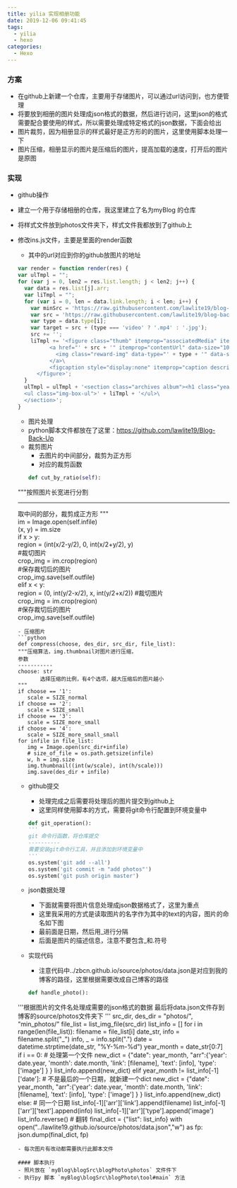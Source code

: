 ```yaml
---
title: yilia 实现相册功能
date: 2019-12-06 09:41:45
tags:
  - yilia
  - hexo
categories:
  - Hexo
---
```


### 方案
 - 在github上新建一个仓库，主要用于存储图片，可以通过url访问到，也方便管理
 - 将要放到相册的图片处理成json格式的数据，然后进行访问，这里json的格式需要配合要使用的样式，所以需要处理成特定格式的json数据，下面会给出
 - 图片裁剪，因为相册显示的样式最好是正方形的的图片，这里使用脚本处理一下
 - 图片压缩，相册显示的图片是压缩后的图片，提高加载的速度，打开后的图片是原图
<!--more-->
### 实现
- github操作
- 建立一个用于存储相册的仓库，我这里建立了名为myBlog 的仓库
- 将样式文件放到photos文件夹下，样式文件我都放到了github上
- 修改ins.js文件，主要是里面的render函数
  - 其中的url对应到你的github放图片的地址
  ```js
  var render = function render(res) {
  var ulTmpl = "";
  for (var j = 0, len2 = res.list.length; j < len2; j++) {
    var data = res.list[j].arr;
    var liTmpl = "";
    for (var i = 0, len = data.link.length; i < len; i++) {
      var minSrc = 'https://raw.githubusercontent.com/lawlite19/blog-back-up/master/min_photos/' + data.link[i];
      var src = 'https://raw.githubusercontent.com/lawlite19/blog-back-up/master/photos/' + data.link[i];
      var type = data.type[i];
      var target = src + (type === 'video' ? '.mp4' : '.jpg');
      src += '';
      liTmpl += '<figure class="thumb" itemprop="associatedMedia" itemscope="" itemtype="http://schema.org/ImageObject">\
            <a href="' + src + '" itemprop="contentUrl" data-size="1080x1080" data-type="' + type + '" data-target="' + src + '">\
              <img class="reward-img" data-type="' + type + '" data-src="' + minSrc + '" src="/zbcn.github.io/assets/img/empty.png" itemprop="thumbnail" onload="lzld(this)">\
            </a>\
            <figcaption style="display:none" itemprop="caption description">' + data.text[i] + '</figcaption>\
        </figure>';
    }
    ulTmpl = ulTmpl + '<section class="archives album"><h1 class="year">' + data.year + '年<em>' + data.month + '月</em></h1>\
    <ul class="img-box-ul">' + liTmpl + '</ul>\
    </section>';
  }
  ```

  - 图片处理
   - python脚本文件都放在了这里：https://github.com/lawlite19/Blog-Back-Up
   - 裁剪图片
     - 去图片的中间部分，裁剪为正方形
     - 对应的裁剪函数
     ```python
     def cut_by_ratio(self):  
    """按照图片长宽进行分割

    ------------
    取中间的部分，裁剪成正方形
    """  
    im = Image.open(self.infile)  
    (x, y) = im.size  
    if x > y:  
        region = (int(x/2-y/2), 0, int(x/2+y/2), y)  
        #裁切图片  
        crop_img = im.crop(region)  
        #保存裁切后的图片  
        crop_img.save(self.outfile)             
    elif x < y:  
        region = (0, int(y/2-x/2), x, int(y/2+x/2))
        #裁切图片  
        crop_img = im.crop(region)  
        #保存裁切后的图片  
        crop_img.save(self.outfile)
     ```
     - 压缩图片
     ```python
     def compress(choose, des_dir, src_dir, file_list):
    """压缩算法，img.thumbnail对图片进行压缩，
    参数
    -----------
    choose: str
            选择压缩的比例，有4个选项，越大压缩后的图片越小
    """
    if choose == '1':
        scale = SIZE_normal
    if choose == '2':
        scale = SIZE_small
    if choose == '3':
        scale = SIZE_more_small
    if choose == '4':
        scale = SIZE_more_small_small
    for infile in file_list:
        img = Image.open(src_dir+infile)
        # size_of_file = os.path.getsize(infile)
        w, h = img.size
        img.thumbnail((int(w/scale), int(h/scale)))
        img.save(des_dir + infile)
     ```
  - github提交
    - 处理完成之后需要将处理后的图片提交到github上
    - 这里同样使用脚本的方式，需要将git命令行配置到环境变量中
    ```python
    def git_operation():
    '''
    git 命令行函数，将仓库提交
    ----------
    需要安装git命令行工具，并且添加到环境变量中
    '''
    os.system('git add --all')
    os.system('git commit -m "add photos"')
    os.system('git push origin master')
    ```
  - json数据处理
    - 下面就需要将图片信息处理成json数据格式了，这里为重点
    - 这里我采用的方式是读取图片的名字作为其中的text的内容，图片的命名如下图
     - 最前面是日期，然后用_进行分隔
     - 后面是图片的描述信息，注意不要包含_和.符号

   - 实现代码
     - 注意代码中../zbcn.github.io/source/photos/data.json是对应到我的博客的路径，这里根据需要改成自己博客的路径

     ```python
     def handle_photo():
    '''根据图片的文件名处理成需要的json格式的数据
    最后将data.json文件存到博客的source/photos文件夹下
    '''
    src_dir, des_dir = "photos/", "min_photos/"
    file_list = list_img_file(src_dir)
    list_info = []
    for i in range(len(file_list)):
        filename = file_list[i]
        date_str, info = filename.split("_")
        info, _ = info.split(".")
        date = datetime.strptime(date_str, "%Y-%m-%d")
        year_month = date_str[0:7]            
        if i == 0:  # 处理第一个文件
            new_dict = {"date": year_month, "arr":{'year': date.year,
                                                    'month': date.month,
                                                    'link': [filename],
                                                    'text': [info],
                                                    'type': ['image']
                                                     }
                                        }
            list_info.append(new_dict)
        elif year_month != list_info[-1]['date']:  # 不是最后的一个日期，就新建一个dict
            new_dict = {"date": year_month, "arr":{'year': date.year,
                                                   'month': date.month,
                                                   'link': [filename],
                                                   'text': [info],
                                                   'type': ['image']
                                                   }
                        }
            list_info.append(new_dict)
        else:  # 同一个日期
            list_info[-1]['arr']['link'].append(filename)
            list_info[-1]['arr']['text'].append(info)
            list_info[-1]['arr']['type'].append('image')
    list_info.reverse()  # 翻转
    final_dict = {"list": list_info}
    with open("../lawlite19.github.io/source/photos/data.json","w") as fp:
        json.dump(final_dict, fp)
     ```
  - 每次图片有改动都需要执行此脚本文件

  #### 脚本执行
  - 照片放在 `myBlog\blogSrc\blogPhoto\photos` 文件件下
  - 执行py 脚本 `myBlog\blogSrc\blogPhoto\tool#main` 方法
